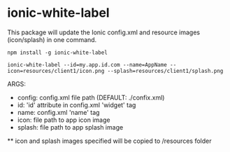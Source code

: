 # ionic-white-label

This package will update the Ionic config.xml and resource images (icon/splash) in one command.

`npm install -g ionic-white-label`

`ionic-white-label --id=my.app.id.com --name=AppName --icon=resources/client1/icon.png --splash=resources/client1/splash.png`

ARGS:
* config: config.xml file path (DEFAULT: ./confix.xml)
* id: 'id' attribute in config.xml 'widget' tag
* name: config.xml 'name' tag
* icon: file path to app icon image
* splash: file path to app splash image

** icon and splash images specified will be copied to /resources folder